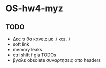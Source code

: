 # OS-hw4-myz

## TODO
- Δες τι θα κανεις με ./ και ../
- soft link
- memory leaks
- ctrl shift f gia TODOs
- βγαλε obsolete συναρτησεις απο headers